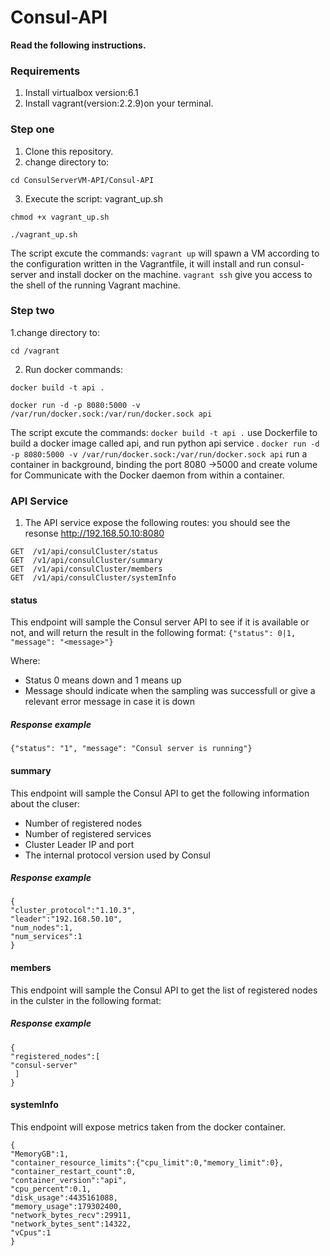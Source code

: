 # Consul-API 
**Read the following instructions.**

### Requirements

1. Install virtualbox version:6.1
2. Install vagrant(version:2.2.9)on your terminal.


### Step one
1. Clone this repository.
2. change directory to: 
~~~
cd ConsulServerVM-API/Consul-API
~~~
3. Execute the script: vagrant_up.sh
~~~
chmod +x vagrant_up.sh
~~~

~~~
./vagrant_up.sh
~~~
The script excute the commands:
`vagrant up`  will spawn a VM according to the configuration written in the Vagrantfile, it will install and run consul-server and install docker on the machine.
`vagrant ssh` give you access to the shell of the running Vagrant machine.
 
 
### Step two
1.change directory to: 
~~~
cd /vagrant
~~~
2. Run docker commands:
~~~
docker build -t api .
~~~

~~~
docker run -d -p 8080:5000 -v /var/run/docker.sock:/var/run/docker.sock api
~~~
The script excute the commands:
`docker build -t api .` use Dockerfile to build a docker image called api, and run python api service .
`docker run -d -p 8080:5000 -v /var/run/docker.sock:/var/run/docker.sock api` 
run a container in background, binding the port 8080 ->5000 and create volume for Communicate with the Docker daemon from within a container.



### API Service

1. The API service expose the following routes:
you should see the resonse http://192.168.50.10:8080
~~~
GET  /v1/api/consulCluster/status
GET  /v1/api/consulCluster/summary
GET  /v1/api/consulCluster/members
GET  /v1/api/consulCluster/systemInfo
~~~

#### status
This endpoint will sample the Consul server API to see if it is available or not, and will return the result in the following format:
`{"status": 0|1, "message": "<message>"}`

Where:
* Status 0 means down and 1 means up
* Message should indicate when the sampling was successfull or give a relevant error message in case it is down

##### Response example

~~~
{"status": "1", "message": "Consul server is running"}
~~~

#### summary
This endpoint will sample the Consul API to get the following information about the cluser:
 - Number of registered nodes
 - Number of registered services
 - Cluster Leader IP and port
 - The internal protocol version used by Consul

##### Response example
~~~
{
"cluster_protocol":"1.10.3",
"leader":"192.168.50.10",
"num_nodes":1,
"num_services":1
}
~~~


#### members
This endpoint will sample the Consul API to get the list of registered nodes in the culster in the following format:

##### Response example
~~~
{
"registered_nodes":[
"consul-server"
 ]
}
~~~


#### systemInfo
This endpoint will expose metrics taken from the docker container. 

~~~
{
"MemoryGB":1,
"container_resource_limits":{"cpu_limit":0,"memory_limit":0},
"container_restart_count":0,
"container_version":"api",
"cpu_percent":0.1,
"disk_usage":4435161088,
"memory_usage":179302400,
"network_bytes_recv":29911,
"network_bytes_sent":14322,
"vCpus":1
}
~~~

